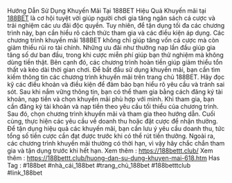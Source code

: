 Hướng Dẫn Sử Dụng Khuyến Mãi Tại 188BET Hiệu Quả
Khuyến mãi tại [188BET](https://188bettt.club/) là cơ hội tuyệt vời giúp người chơi gia tăng ngân sách cá cược và trải nghiệm các ưu đãi độc quyền. Tuy nhiên, để tận dụng tối đa các chương trình này, bạn cần hiểu rõ cách thức tham gia và các điều kiện áp dụng. Các chương trình khuyến mãi 188BET không chỉ giúp tăng vốn cá cược mà còn giảm thiểu rủi ro tài chính. Những ưu đãi như thưởng nạp lần đầu giúp gia tăng số dư ban đầu, trong khi cược miễn phí giúp bạn thử nghiệm mà không dùng tiền thật. Bên cạnh đó, các chương trình hoàn tiền giúp giảm thiểu tổn thất và kéo dài thời gian chơi.
Để bắt đầu sử dụng khuyến mãi, bạn cần tìm kiếm thông tin các chương trình khuyến mãi trên trang chủ 188BET. Hãy đọc kỹ các điều khoản và điều kiện để đảm bảo bạn hiểu rõ yêu cầu và tránh sai sót. Sau khi nắm vững thông tin, bạn có thể tham gia bằng cách đăng ký tài khoản, nạp tiền và chọn khuyến mãi phù hợp với mình.
Khi tham gia, bạn cần đăng ký tài khoản và nạp tiền theo yêu cầu tối thiểu của chương trình. Sau đó, chọn chương trình khuyến mãi và tham gia theo hướng dẫn. Cuối cùng, thực hiện các yêu cầu về doanh thu hoặc đặt cược để nhận thưởng.
Để tận dụng hiệu quả các khuyến mãi, bạn cần lưu ý yêu cầu doanh thu, tức tổng số tiền cược cần đạt được trước khi có thể rút tiền thưởng. Ngoài ra, các chương trình khuyến mãi thường có thời hạn, vì vậy hãy chắc chắn tham gia và tận dụng trước khi hết hạn.
Xem thêm : https://188bettt.club/
Xem thêm : https://188bettt.club/huong-dan-su-dung-khuyen-mai-618.htm
Has Tag : #188bet #nhà_cái_188bet #trang_chủ_188bet #188betttclub #link_188bet
